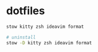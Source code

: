 # dotfiles

```bash
stow kitty zsh ideavim format

# uninstall
stow -D kitty zsh ideavim format
```
